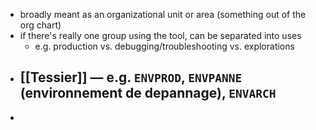 - broadly meant as an organizational unit or area (something out of the org chart)
- if there's really one group using the tool, can be separated into uses
	- e.g. production vs. debugging/troubleshooting vs. explorations
- [[Tessier]] — e.g. `ENVPROD`, `ENVPANNE` (environnement de depannage), `ENVARCH`
	-
-